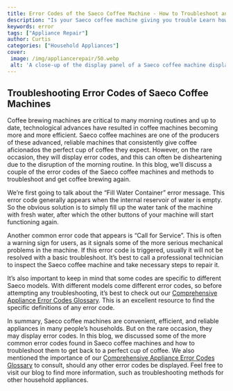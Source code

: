 ```yaml
---
title: Error Codes of the Saeco Coffee Machine - How to Troubleshoot and Get Brewing Again
description: "Is your Saeco coffee machine giving you trouble Learn how to troubleshoot and identify the most common error codes to get your machine up and running again in no time"
keywords: error
tags: ["Appliance Repair"]
author: Curtis
categories: ["Household Appliances"]
cover: 
 image: /img/appliancerepair/50.webp
 alt: 'A close-up of the display panel of a Saeco coffee machine displaying error codes'
---
```

## Troubleshooting Error Codes of Saeco Coffee Machines

Coffee brewing machines are critical to many morning routines and up to date, technological advances have resulted in coffee machines becoming more and more efficient. Saeco coffee machines are one of the producers of these advanced, reliable machines that consistently give coffee aficionados the perfect cup of coffee they expect. However, on the rare occasion, they will display error codes, and this can often be disheartening due to the disruption of the morning routine. In this blog, we’ll discuss a couple of the error codes of the Saeco coffee machines and methods to troubleshoot and get coffee brewing again.

We’re first going to talk about the “Fill Water Container” error message. This error code generally appears when the internal reservoir of water is empty. So the obvious solution is to simply fill up the water tank of the machine with fresh water, after which the other buttons of your machine will start functioning again. 

Another common error code that appears is “Call for Service”. This is often a warning sign for users, as it signals some of the more serious mechanical problems in the machine. If this error code is triggered, usually it will not be resolved with a basic troubleshoot. It’s best to call a professional technician to inspect the Saeco coffee machine and take necessary steps to repair it. 

It’s also important to keep in mind that some codes are specific to different Saeco models. With different models come different error codes, so before attempting any troubleshooting, it’s best to check out our [Comprehensive Appliance Error Codes Glossary](./error-codes/). This is an excellent resource to find the specific definitions of any error code.

In summary, Saeco coffee machines are convenient, efficient, and reliable appliances in many people’s households. But on the rare occasion, they may display error codes. In this blog, we discussed some of the more common error codes found in Saeco coffee machines and how to troubleshoot them to get back to a perfect cup of coffee. We also mentioned the importance of our [Comprehensive Appliance Error Codes Glossary](./error-codes/) to consult, should any other error codes be displayed. Feel free to visit our blog to find more information, such as troubleshooting methods for other household appliances.
